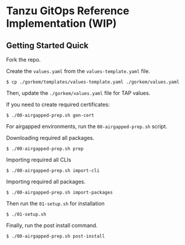# Tanzu GitOps Reference Implementation (WIP)

## Getting Started Quick

Fork the repo.

Create the ```values.yaml``` from the ```values-template.yaml``` file.

```
$ cp ./gorkem/templates/values-template.yaml ./gorkem/values.yaml
```

Then, update the ```./gorkem/values.yaml``` file for TAP values.

If you need to create required certificates:
```
$ ./00-airgapped-prep.sh gen-cert
```

For airgapped environments, run the ```00-airgapped-prep.sh``` script.

Downloading required all packages.
```
$ ./00-airgapped-prep.sh prep
```

Importing required all CLIs
```
$ ./00-airgapped-prep.sh import-cli
```

Importing required all packages.
```
$ ./00-airgapped-prep.sh import-packages
```

Then run the ```01-setup.sh``` for installation
```
$ ./01-setup.sh
```

Finally, run the post install command.
```
$ ./00-airgapped-prep.sh post-install
```